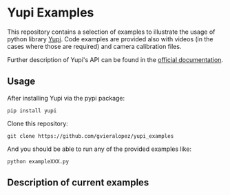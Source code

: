 # Yupi Examples

This repository contains a selection of examples to illustrate the usage of python library [Yupi](https://github.com/gvieralopez/yupi). Code examples are provided also with videos (in the cases where those are required) and camera calibration files.

Further description of Yupi's API can be found in the [official documentation](https://yupi.readthedocs.io/en/latest/).

## Usage

After installing Yupi via the pypi package:

```
pip install yupi
```

Clone this repository:

```
git clone https://github.com/gvieralopez/yupi_examples
```

And you should be able to run any of the provided examples like:

```
python exampleXXX.py
```

## Description of current examples